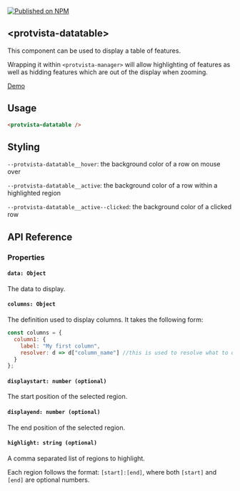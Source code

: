 [![Published on NPM](https://img.shields.io/npm/v/protvista-datatable.svg)](https://www.npmjs.com/package/protvista-datatable)

## &lt;protvista-datatable&gt;

This component can be used to display a table of features.

Wrapping it within `<protvista-manager>` will allow highlighting of features as well as hidding features which are out of the display when zooming.

[Demo](https://ebi-webcomponents.github.io/nightingale/#/datatable)

## Usage

```html
<protvista-datatable />
```

## Styling

`--protvista-datatable__hover`: the background color of a row on mouse over

`--protvista-datatable__active`: the background color of a row within a highlighted region

`--protvista-datatable__active--clicked`: the background color of a clicked row

## API Reference

### Properties

#### `data: Object`

The data to display.

#### `columns: Object`

The definition used to display columns. It takes the following form:

```Javascript
const columns = {
  column1: {
    label: "My first column",
    resolver: d => d["column_name"] //this is used to resolve what to display in the column
  }
};
```

#### `displaystart: number (optional)`

The start position of the selected region.

#### `displayend: number (optional)`

The end position of the selected region.

#### `highlight: string (optional)`

A comma separated list of regions to highlight.

Each region follows the format: `[start]:[end]`, where both `[start]` and `[end]` are optional numbers.
